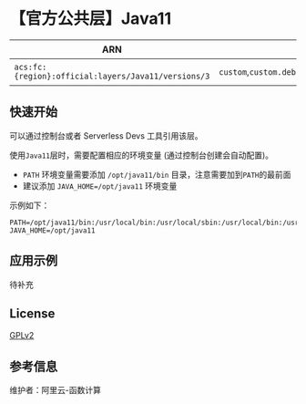 
# 【官方公共层】Java11

| ARN  |  兼容运行时  | 版本 |
|------|------|--------|
| `acs:fc:{region}:official:layers/Java11/versions/3` | `custom`,`custom.debian10`,`custom.debian11`,`custom.debian12`   | openjdk 11.0.13 |

## 快速开始
可以通过控制台或者 Serverless Devs 工具引用该层。

使用`Java11`层时，需要配置相应的环境变量 (通过控制台创建会自动配置)。
- `PATH` 环境变量需要添加 `/opt/java11/bin` 目录，注意需要加到`PATH`的最前面
- 建议添加 `JAVA_HOME=/opt/java11` 环境变量

示例如下：
```shell
PATH=/opt/java11/bin:/usr/local/bin:/usr/local/sbin:/usr/local/bin:/usr/sbin:/usr/bin:/sbin:/bin:/opt/bin
JAVA_HOME=/opt/java11
```

## 应用示例
待补充

## License
[GPLv2](https://openjdk.org/legal/gplv2+ce.html)

## 参考信息
维护者：阿里云-函数计算